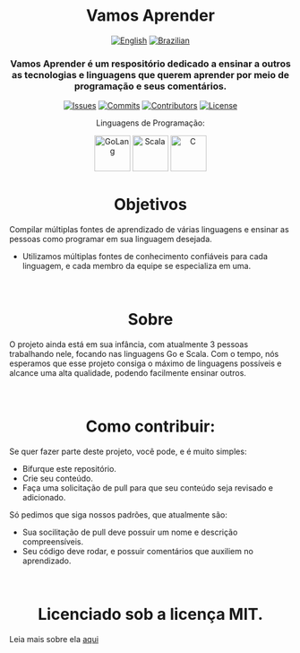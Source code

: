 <h1 align="center">
Vamos Aprender
</h1>

<p align="center">
<a href=https://github.com/MintzyG/Lets-Learn#readme>
<img alt="English" src=https://img.shields.io/badge/lang-en-%23f8c4e4?style=for-the-badge></a>
<a href=https://github.com/MintzyG/Lets-Learn#readme-pt-br>
<img alt="Brazilian" src=https://img.shields.io/badge/lang-pt--br-%23a8e4a4?style=for-the-badge></a>
</p>

<h3 align="center">
Vamos Aprender é um respositório dedicado a ensinar a outros as tecnologias e linguagens que querem aprender por meio de programação e seus comentários.
</h3>

<p align="center">
<a href=https://github.com/MintzyG/Lets-Learn/issues>
<img alt="Issues" src="https://img.shields.io/github/issues/mintzyg/lets-learn?color=%23f8e4dc&style=for-the-badge"></a> 
<a href=https://github.com/MintzyG/Lets-Learn/pulls>
<img alt="Commits" src="https://img.shields.io/github/last-commit/mintzyg/lets-learn?color=%2378c4ec&style=for-the-badge"></a>
<a href=https://github.com/MintzyG/Lets-Learn/graphs/contributors>
<img alt="Contributors" src="https://img.shields.io/github/contributors/mintzyg/lets-learn?color=d0a4f4&style=for-the-badge"></a>
<a href=https://github.com/MintzyG/Lets-Learn/blob/main/LICENSE>
<img alt="License" src="https://img.shields.io/github/license/mintzyg/lets-learn?color=%23b8bcfc&style=for-the-badge"></a>
</p>

<p align="center">
Linguagens de Programação:
</p>

<div>
<p align="center">
<a href=https://github.com/MintzyG/Lets-Learn/tree/main/Programming%20Languages/GOlang>
<img alt="GoLang" src=https://i.imgur.com/FDP8PtQ.png width="64" height="64"></a>
<a href=https://github.com/MintzyG/Lets-Learn/tree/main/Programming%20Languages/Scala/Modules>
<img alt="Scala" src=https://i.imgur.com/0ykfXEm.png width="64" height="64"></a>
<a href=https://github.com/MintzyG/Lets-Learn/tree/main/Programming%20Languages/C>
<img alt="C" src=https://i.imgur.com/6TaSlGz.png width="64" height="64"></a>
</p>
</div>

<h1 align="center">
Objetivos
</h1>

Compilar múltiplas fontes de aprendizado de várias linguagens e ensinar as pessoas como programar em sua linguagem desejada.

- Utilizamos múltiplas fontes de conhecimento confiáveis para cada linguagem, e cada membro da equipe se especializa em uma.

<br>
<h1 align="center">
Sobre
</h1>

O projeto ainda está em sua infância, com atualmente 3 pessoas trabalhando nele, focando nas linguagens Go e Scala.
Com o tempo, nós esperamos que esse projeto consiga o máximo de linguagens possíveis e alcance uma alta qualidade, podendo facilmente ensinar outros.

<br>
<h1 align="center">
Como contribuir:
</h1>

Se quer fazer parte deste projeto, você pode, e é muito simples:

- Bifurque este repositório.
- Crie seu conteúdo.
- Faça uma solicitação de pull para que seu conteúdo seja revisado e adicionado.

Só pedimos que siga nossos padrões, que atualmente são:

- Sua socilitação de pull deve possuir um nome e descrição compreensíveis. 
- Seu código deve rodar, e possuir comentários que auxiliem no aprendizado.

<br>
<h1 align="center">
Licenciado sob a licença MIT.
</h1>

Leia mais sobre ela [aqui](https://github.com/MintzyG/Lets-Learn/blob/main/LICENSE)
